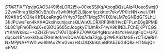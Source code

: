 $START$lXFYqvjpGAO3J49I6eLOR2j5k+00xeSSjXq/AoogBQsLAlz4UoeoSwxj02ZvwRhrag1jIzRiCvB/uXsv3wh9Hg52LBjom/jczkktot7okvVP0IcNNxweUOHK9AfHrSr83KeK1fDLoaRngG4Y4yo75pt7FMxg57K1X0/eLM7qGNBdGFSLhU3fiJPUwsFen4kXXAQkxihxuhjqxnsQLWnOLCRXRF8Mf/HvcEFPLmE6gBPMBSL8C1yFm6FkksX+d3iOUS605dJoogkyE1UmRxF4wV9k1NDLFChEjKPYCGSrYKNWk8xJ++zZHZFmwt797sT0pRPZ70WXaPfgNronHtaYdHwUqtFqC+UPZdqcsdzENvxkkOudZRHn9of/vvDQVA0bAdaZ2gjug2WEAS2MGE+rCTiQeRi11NxMPjNA+YWI1iwa6MAo7AhrGvezH4sOQXk9zLeBRAEZbG4Q6aiHTNicjQ==$END$